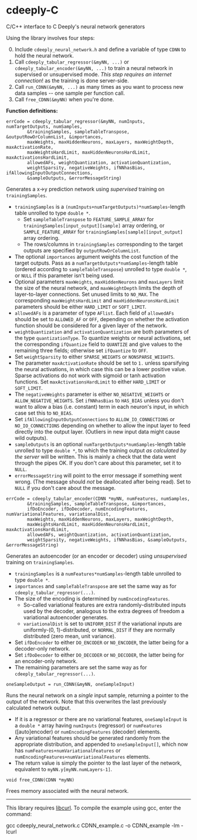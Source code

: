 # cdeeply-C
C/C++ interface to C Deeply's neural network generators

Using the library involves four steps:

0) Include `cdeeply_neural_network.h` and define a variable of type `CDNN` to hold the neural network.
1) Call `cdeeply_tabular_regressor(&myNN, ...)` or `cdeeply_tabular_encoder(&myNN, ...)` to train a neural network in supervised or unsupervised mode.  *This step requires an internet connection*! as the training is done server-side.
2) Call `run_CDNN(&myNN, ...)` as many times as you want to process new data samples -- one sample per function call.
3) Call `free_CDNN(&myNN)` when you're done.

**Function definitions:**

`errCode = cdeeply_tabular_regressor(&myNN, numInputs, numTargetOutputs, numSamples,`  
`        &trainingSamples, sampleTableTranspose, &outputRowOrColumnList, &importances,`  
`        maxWeights, maxHiddenNeurons, maxLayers, maxWeightDepth, maxActivationRate,`  
`        maxWeightsHardLimit, maxHiddenNeuronsHardLimit, maxActivationsHardLimit,`  
`        allowedAFs, weightQuantization, activationQuantization,`  
`        weightSparsity, negativeWeights, ifNNhasBias, ifAllowingInputOutputConnections,`  
`        &sampleOutputs, &errorMessageString)`

Generates a x->y prediction network using *supervised* training on `trainingSamples`.
* `trainingSamples` is a `(numInputs+numTargetOutputs)*numSamples`-length table unrolled to type `double *`.
  * Set `sampleTableTranspose` to `FEATURE_SAMPLE_ARRAY` for `trainingSamples[input_output][sample]` array ordering, or `SAMPLE_FEATURE_ARRAY` for `trainingSamples[sample][input_output]` array ordering.
  * The rows/columns in `trainingSamples` corresponding to the target outputs are specified by `outputRowOrColumnList`.
* The optional `importances` argument weights the cost function of the target outputs.  Pass as a `numTargetOutputs*numSamples`-length table (ordered according to `sampleTableTranspose`) unrolled to type `double *`, or `NULL` if this parameter isn't being used.
* Optional parameters `maxWeights`, `maxHiddenNeurons` and `maxLayers` limit the size of the neural network, and `maxWeightDepth` limits the depth of layer-to-layer connections.  Set unused limits to `NO_MAX`.  The corresponding `maxWeightsHardLimit` and `maxHiddenNeuronsHardLimit` parameters should be either `HARD_LIMIT` or `SOFT_LIMIT`.
* `allowedAFs` is a parameter of type `AFlist`.  Each field of `allowedAFs` should be set to `ALLOWED_AF` or `OFF`, depending on whether the activation function should be considered for a given layer of the network.
* `weightQuantization` and `activationQuantization` are both parameters of the type `quantizationType`.  To quantize weights or neural activations, set the corresponding `ifQuantize` field to `QUANTIZE` and give values to the remaining three fields; otherwise set `ifQuantize` to `OFF`.
* Set `weightSparsity` to either `SPARSE_WEIGHTS` or `NONSPARSE_WEIGHTS`.
* The parameter `maxActivationRate` should be set to `1.` unless sparsifying the neural activations, in which case this can be a lower positive value.  Sparse activations do not work with sigmoid or tanh activation functions.  Set `maxActivationsHardLimit` to either `HARD_LIMIT` or `SOFT_LIMIT`.
* The `negativeWeights` parameter is either `NO_NEGATIVE_WEIGHTS` or `ALLOW_NEGATIVE_WEIGHTS`.  Set `ifNNhasBias` to `HAS_BIAS` unless you don't want to allow a bias (i.e. constant) term in each neuron's input, in which case set this to `NO_BIAS`.
* Set `ifAllowingInputOutputConnections` to `ALLOW_IO_CONNECTIONS` or `NO_IO_CONNECTIONS` depending on whether to allow the input layer to feed directly into the output layer.  (Outliers in new input data might cause wild outputs).
* `sampleOutputs` is an optional `numTargetOutputs*numSamples`-length table unrolled to type `double *`, to which the training output *as calculated by the server* will be written.  This is mainly a check that the data went through the pipes OK.  If you don't care about this parameter, set it to `NULL`.
* `errorMessageString` will point to the error message if something went wrong.  (The message should *not* be deallocated after being read).  Set to `NULL` if you don't care about the message.

`errCode = cdeeply_tabular_encoder(CDNN *myNN, numFeatures, numSamples,`  
`        &trainingSamples, sampleTableTranspose, &importances,`  
`        ifDoEncoder, ifDoDecoder, numEncodingFeatures, numVariationalFeatures, variationalDist,`  
`        maxWeights, maxHiddenNeurons, maxLayers, maxWeightDepth,`  
`        maxWeightsHardLimit, maxHiddenNeuronsHardLimit, maxActivationsHardLimit,`  
`        allowedAFs, weightQuantization, activationQuantization,`  
`        weightSparsity, negativeWeights, ifNNhasBias, &sampleOutputs, &errorMessageString)`

Generates an autoencoder (or an encoder or decoder) using *unsupervised* training on `trainingSamples`.
* `trainingSamples` is a `numFeatures*numSamples`-length table unrolled to type `double *`.
* `importances` and `sampleTableTranspose` are set the same way as for `cdeeply_tabular_regressor(...)`.
* The size of the encoding is determined by `numEncodingFeatures`.
  * So-called variational features are extra randomly-distributed inputs used by the decoder, analogous to the extra degrees of freedom a variational autoencoder generates.
  * `variationalDist` is set to `UNIFORM_DIST` if the variational inputs are uniformly-(0, 1)-distributed, or `NORMAL_DIST` if they are normally distributed (zero mean, unit variance).
* Set `ifDoEncoder` to either `DO_ENCODER` or `NO_ENCODER`, the latter being for a decoder-only network.
* Set `ifDoDecoder` to either `DO_DECODER` or `NO_DECODER`, the latter being for an encoder-only network.
* The remaining parameters are set the same way as for `cdeeply_tabular_regressor(...)`.

`oneSampleOutput = run_CDNN(&myNN, oneSampleInput)`

Runs the neural network on a *single* input sample, returning a pointer to the output of the network.  Note that this overwrites the last previously calculated network output.
* If it is a regressor or there are no variational features, `oneSampleInput` is a `double *` array having `numInputs` (regressor) or `numFeatures` ([auto]encoder) or `numEncodingFeatures` (decoder) elements.
* Any variational features should be generated randomly from the appropriate distribution, and appended to `oneSampleInput[]`, which now has `numFeatures+numVariationalFeatures` or `numEncodingFeatures+numVariationalFeatures` elements.
* The return value is simply the pointer to the last layer of the network, equivalent to `myNN.y[myNN.numLayers-1]`.

`void free_CDNN(CDNN *myNN)`

Frees memory associated with the neural network.

***

This library requires [libcurl](https://curl.se/libcurl/).  To compile the example using gcc, enter the command:

gcc cdeeply_neural_network.c CDNN_example.c -o CDNN_example -lm -lcurl
